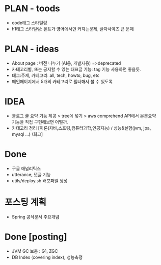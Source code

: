 # PLAN - toods 
* code태그 스타일링
* h1태그 스타일링: 폰트가 영어에서만 커지는문제, 글자사이즈 큰 문제


# PLAN - ideas
* About page : 버전 나누기 (AI용, 개발자용) =>deprecated
* 카테고리별, 또는 공지할 수 있는 대표글 기능: tag 기능 사용하면 좋을듯.
* 태그:주제, 카테고리: all, tech, howto, bug,  etc
* 메인페이지에서 5개의 카테고리로 필터해서 볼 수 있도록

# IDEA
* 블로그 글 요약 기능 제공 > tree에 넣기 > aws comprehend API에서 본문요약기능을 직접 구현해보면 어떨까.
* 카테고리 정리 [이론(자바,스프링,컴퓨터과학,인공지능) / 성능&실험(jvm, jpa, mysql ...) /회고]

# Done
* 구글 애널리틱스
* utterance, 댓글 기능
* utils/deploy.sh 배포파일 생성

# 포스팅 계획
* Spring 공식문서 주요개념



# Done [posting]
* JVM GC 보충 : G1, ZGC
* DB Index (covering index), 성능측정
